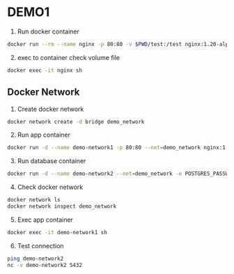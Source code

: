 # DEMO1

1. Run docker container

```bash
docker run --rm --name nginx -p 80:80 -v $PWD/test:/test nginx:1.20-alpine
```

2. exec to container check volume file

```bash
docker exec -it nginx sh
```

## Docker Network

1. Create docker network

```bash
docker network create -d bridge demo_network
```

2. Run app container

```bash
docker run -d --name demo-network1 -p 80:80 --net=demo_network nginx:1.20-alpine
```

3. Run database container
```bash
docker run -d --name demo-network2 --net=demo_network -e POSTGRES_PASSWORD=mysecretpassword postgres:12-alpine
```

4. Check docker network
```bash
docker network ls
docker network inspect demo_network
```

5. Exec app container
```bash
docker exec -it demo-network1 sh
```

6. Test connection
```bash
ping demo-network2
nc -v demo-network2 5432
```
